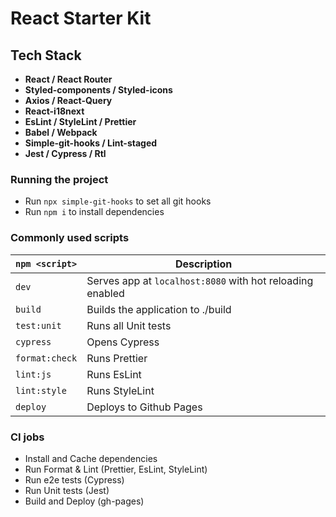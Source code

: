 # React Starter Kit

## Tech Stack

- **React / React Router**
- **Styled-components / Styled-icons**
- **Axios / React-Query**
- **React-i18next**
- **EsLint / StyleLint / Prettier**
- **Babel / Webpack**
- **Simple-git-hooks / Lint-staged**
- **Jest / Cypress / Rtl**

### Running the project

- Run `npx simple-git-hooks` to set all git hooks
- Run `npm i` to install dependencies

### Commonly used scripts

| `npm <script>` | Description                                               |
| -------------- | --------------------------------------------------------- |
| `dev`          | Serves app at `localhost:8080` with hot reloading enabled |
| `build`        | Builds the application to ./build                         |
| `test:unit`    | Runs all Unit tests                                       |
| `cypress`      | Opens Cypress                                             |
| `format:check` | Runs Prettier                                             |
| `lint:js`      | Runs EsLint                                               |
| `lint:style`   | Runs StyleLint                                            |
| `deploy`       | Deploys to Github Pages                                   |

### CI jobs

- Install and Cache dependencies
- Run Format & Lint (Prettier, EsLint, StyleLint)
- Run e2e tests (Cypress)
- Run Unit tests (Jest)
- Build and Deploy (gh-pages)
